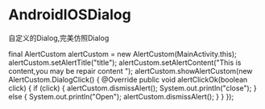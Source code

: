 # AndroidIOSDialog
自定义的Dialog,完美仿照Dialog


final AlertCustom alertCustom = new AlertCustom(MainActivity.this);
			        alertCustom.setAlertTitle("title");
			        alertCustom.setAlertContent("This is content,you may be repair content ");
			        alertCustom.showAlertCustom(new AlertCustom.DialogClick() {
			            @Override
			            public void alertClickOk(boolean click) {
			                if (click) {
			                    alertCustom.dismissAlert();
			                    System.out.println("close");
			                } else {
			                	System.out.println("Open");
			                    alertCustom.dismissAlert();
			                }
			            }
			        });

